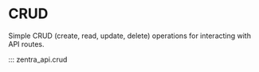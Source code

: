 # CRUD

Simple CRUD (create, read, update, delete) operations for interacting with API routes.

::: zentra_api.crud
